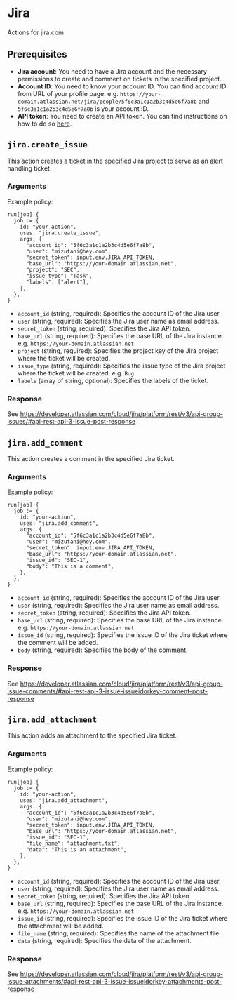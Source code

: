 # Jira

Actions for jira.com

## Prerequisites

- **Jira account**: You need to have a Jira account and the necessary permissions to create and comment on tickets in the specified project.
- **Account ID**: You need to know your account ID. You can find account ID from URL of your profile page. e.g. `https://your-domain.atlassian.net/jira/people/5f6c3a1c1a2b3c4d5e6f7a8b` and `5f6c3a1c1a2b3c4d5e6f7a8b` is your account ID.
- **API token**: You need to create an API token. You can find instructions on how to do so [here](https://support.atlassian.com/atlassian-account/docs/manage-api-tokens-for-your-atlassian-account/).

## `jira.create_issue`

This action creates a ticket in the specified Jira project to serve as an alert handling ticket.

### Arguments

Example policy:

```rego
run[job] {
  job := {
    id: "your-action",
    uses: "jira.create_issue",
    args: {
      "account_id": "5f6c3a1c1a2b3c4d5e6f7a8b",
      "user": "mizutani@hey.com",
      "secret_token": input.env.JIRA_API_TOKEN,
      "base_url": "https://your-domain.atlassian.net",
      "project": "SEC",
      "issue_type": "Task",
      "labels": ["alert"],
    },
  },
}
```

- `account_id` (string, required): Specifies the account ID of the Jira user.
- `user` (string, required): Specifies the Jira user name as email address.
- `secret_token` (string, required): Specifies the Jira API token.
- `base_url` (string, required): Specifies the base URL of the Jira instance. e.g. `https://your-domain.atlassian.net`
- `project` (string, required): Specifies the project key of the Jira project where the ticket will be created.
- `issue_type` (string, required): Specifies the issue type of the Jira project where the ticket will be created. e.g. `Bug`
- `labels` (array of string, optional): Specifies the labels of the ticket.

### Response

See https://developer.atlassian.com/cloud/jira/platform/rest/v3/api-group-issues/#api-rest-api-3-issue-post-response

## `jira.add_comment`

This action creates a comment in the specified Jira ticket.

### Arguments

Example policy:

```rego
run[job] {
  job := {
    id: "your-action",
    uses: "jira.add_comment",
    args: {
      "account_id": "5f6c3a1c1a2b3c4d5e6f7a8b",
      "user": "mizutani@hey.com",
      "secret_token": input.env.JIRA_API_TOKEN,
      "base_url": "https://your-domain.atlassian.net",
      "issue_id": "SEC-1",
      "body": "This is a comment",
    },
  },
}
```

- `account_id` (string, required): Specifies the account ID of the Jira user.
- `user` (string, required): Specifies the Jira user name as email address.
- `secret_token` (string, required): Specifies the Jira API token.
- `base_url` (string, required): Specifies the base URL of the Jira instance. e.g. `https://your-domain.atlassian.net`
- `issue_id` (string, required): Specifies the issue ID of the Jira ticket where the comment will be added.
- `body` (string, required): Specifies the body of the comment.

### Response

See https://developer.atlassian.com/cloud/jira/platform/rest/v3/api-group-issue-comments/#api-rest-api-3-issue-issueidorkey-comment-post-response

## `jira.add_attachment`

This action adds an attachment to the specified Jira ticket.

### Arguments

Example policy:

```rego
run[job] {
  job := {
    id: "your-action",
    uses: "jira.add_attachment",
    args: {
      "account_id": "5f6c3a1c1a2b3c4d5e6f7a8b",
      "user": "mizutani@hey.com",
      "secret_token": input.env.JIRA_API_TOKEN,
      "base_url": "https://your-domain.atlassian.net",
      "issue_id": "SEC-1",
      "file_name": "attachment.txt",
      "data": "This is an attachment",
    },
  },
}
```

- `account_id` (string, required): Specifies the account ID of the Jira user.
- `user` (string, required): Specifies the Jira user name as email address.
- `secret_token` (string, required): Specifies the Jira API token.
- `base_url` (string, required): Specifies the base URL of the Jira instance. e.g. `https://your-domain.atlassian.net`
- `issue_id` (string, required): Specifies the issue ID of the Jira ticket where the attachment will be added.
- `file_name` (string, required): Specifies the name of the attachment file.
- `data` (string, required): Specifies the data of the attachment.

### Response

See https://developer.atlassian.com/cloud/jira/platform/rest/v3/api-group-issue-attachments/#api-rest-api-3-issue-issueidorkey-attachments-post-response


